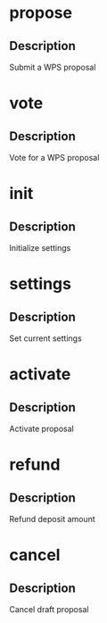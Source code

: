 <h1 class="contract">propose</h1>

## Description

Submit a WPS proposal

<h1 class="contract">vote</h1>

## Description

Vote for a WPS proposal

<h1 class="contract">init</h1>

## Description

Initialize settings

<h1 class="contract">settings</h1>

## Description

Set current settings

<h1 class="contract">activate</h1>

## Description

Activate proposal

<h1 class="contract">refund</h1>

## Description

Refund deposit amount

<h1 class="contract">cancel</h1>

## Description

Cancel draft proposal
